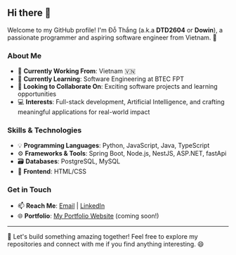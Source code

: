 ## Hi there 👋

Welcome to my GitHub profile! I'm Đỗ Thắng (a.k.a **DTD2604** or **Dowin**), a passionate programmer and aspiring software engineer from Vietnam. 🚀  

### About Me
- 🔭 **Currently Working From**: Vietnam 🇻🇳  
- 🌱 **Currently Learning**: Software Engineering at BTEC FPT  
- 👯 **Looking to Collaborate On**: Exciting software projects and learning opportunities  
- 💻 **Interests**: Full-stack development, Artificial Intelligence, and crafting meaningful applications for real-world impact  

### Skills & Technologies
- 💡 **Programming Languages**: Python, JavaScript, Java, TypeScript
- ⚙️ **Frameworks & Tools**: Spring Boot, Node.js, NestJS, ASP.NET, fastApi  
- 🗃️ **Databases**: PostgreSQL, MySQL  
- 🎨 **Frontend**: HTML/CSS  

### Get in Touch  
- 📫 **Reach Me**: [Email](mailto:dowindev26@gmail.com) | [LinkedIn](https://www.linkedin.com/in/dowin-doubledt-23951a28b/)  
- 🌐 **Portfolio**: [My Portfolio Website](https://yourportfolio.com) (coming soon!)  

---

🌟 Let's build something amazing together! Feel free to explore my repositories and connect with me if you find anything interesting. 😄  
